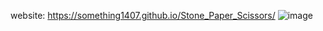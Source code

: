 website: https://something1407.github.io/Stone_Paper_Scissors/
![image](https://github.com/user-attachments/assets/ef66fb4b-8634-4735-bc79-0937d12b49f3)
